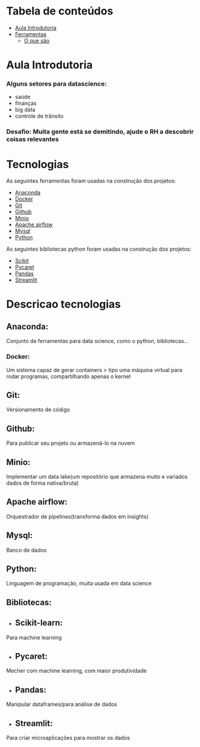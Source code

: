Tabela de conteúdos
=================
<!--ts-->
   * [Aula Introdutoria](#aula-introdutoria)
   * [Ferramentas](#tecnologias)
     * [O que são](#descricao-tecnologias)
<!--te-->

# Aula Introdutoria
### Alguns setores para datascience:
- saúde
- finanças
- big data
- controle de trânsito
### Desafio: Muita gente está se demitindo, ajude o RH a descobrir coisas relevantes

# Tecnologias

As seguintes ferramentas foram usadas na construção dos projetos:

- [Anaconda](https://www.anaconda.com/)
- [Docker](https://www.docker.com/)
- [Git](https://git-scm.com/)
- [Github](https://github.com/)
- [Minio](https://min.io/)
- [Apache airflow](https://airflow.apache.org/)
- [Mysql](https://www.mysql.com/)
- [Python](https://www.python.org/)

As seguintes bibliotecas python foram usadas na construção dos projetos:

- [Scikit](https://pypi.org/project/scikit-learn/)
- [Pycaret](https://pypi.org/project/pycaret/)
- [Pandas](https://pypi.org/project/pandas/)
- [Streamlit](https://pypi.org/project/streamlit/)

# Descricao tecnologias
## Anaconda:  
Conjunto de ferramentas para data science, como o python, bibliotecas...
### Docker:
Um sistema capaz de gerar containers > tipo uma máquina virtual para rodar programas, compartilhando apenas o kernel
## Git:
Versionamento de código
## Github:
Para publicar seu projeto ou armazená-lo na nuvem
## Minio:
Implementar um data lake(um repositório que armazena muito e variados dados de forma nativa/bruta)
## Apache airflow: 
Orquestrador de pipelines(transforma dados em insights)
## Mysql:
Banco de dados
## Python:
Linguagem de programação, muita usada em data science
## Bibliotecas:
- ## Scikit-learn:
Para machine learning
- ## Pycaret:
Mecher com machine learning, com maior produtividade
- ## Pandas:
Manipular dataframes/para análise de dados
- ## Streamlit:
Para criar microaplicações para mostrar os dados